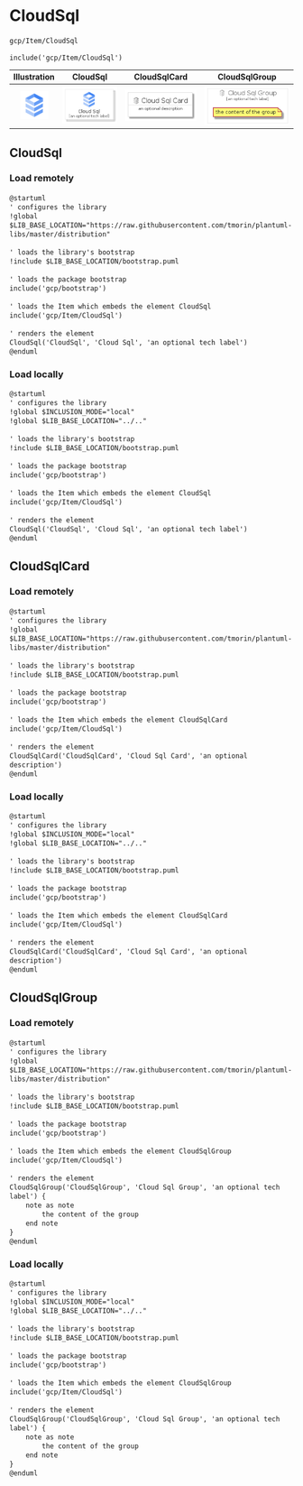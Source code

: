 # CloudSql


```text
gcp/Item/CloudSql
```

```text
include('gcp/Item/CloudSql')
```



| Illustration | CloudSql | CloudSqlCard | CloudSqlGroup |
| :---: | :---: | :---: | :---: |
| ![illustration for Illustration](../../gcp/Item/CloudSql.png) | ![illustration for CloudSql](../../gcp/Item/CloudSql.Local.png) | ![illustration for CloudSqlCard](../../gcp/Item/CloudSqlCard.Local.png) | ![illustration for CloudSqlGroup](../../gcp/Item/CloudSqlGroup.Local.png) |




## CloudSql

### Load remotely
```plantuml
@startuml
' configures the library
!global $LIB_BASE_LOCATION="https://raw.githubusercontent.com/tmorin/plantuml-libs/master/distribution"

' loads the library's bootstrap
!include $LIB_BASE_LOCATION/bootstrap.puml

' loads the package bootstrap
include('gcp/bootstrap')

' loads the Item which embeds the element CloudSql
include('gcp/Item/CloudSql')

' renders the element
CloudSql('CloudSql', 'Cloud Sql', 'an optional tech label')
@enduml
```

### Load locally
```plantuml
@startuml
' configures the library
!global $INCLUSION_MODE="local"
!global $LIB_BASE_LOCATION="../.."

' loads the library's bootstrap
!include $LIB_BASE_LOCATION/bootstrap.puml

' loads the package bootstrap
include('gcp/bootstrap')

' loads the Item which embeds the element CloudSql
include('gcp/Item/CloudSql')

' renders the element
CloudSql('CloudSql', 'Cloud Sql', 'an optional tech label')
@enduml
```

## CloudSqlCard

### Load remotely
```plantuml
@startuml
' configures the library
!global $LIB_BASE_LOCATION="https://raw.githubusercontent.com/tmorin/plantuml-libs/master/distribution"

' loads the library's bootstrap
!include $LIB_BASE_LOCATION/bootstrap.puml

' loads the package bootstrap
include('gcp/bootstrap')

' loads the Item which embeds the element CloudSqlCard
include('gcp/Item/CloudSql')

' renders the element
CloudSqlCard('CloudSqlCard', 'Cloud Sql Card', 'an optional description')
@enduml
```

### Load locally
```plantuml
@startuml
' configures the library
!global $INCLUSION_MODE="local"
!global $LIB_BASE_LOCATION="../.."

' loads the library's bootstrap
!include $LIB_BASE_LOCATION/bootstrap.puml

' loads the package bootstrap
include('gcp/bootstrap')

' loads the Item which embeds the element CloudSqlCard
include('gcp/Item/CloudSql')

' renders the element
CloudSqlCard('CloudSqlCard', 'Cloud Sql Card', 'an optional description')
@enduml
```

## CloudSqlGroup

### Load remotely
```plantuml
@startuml
' configures the library
!global $LIB_BASE_LOCATION="https://raw.githubusercontent.com/tmorin/plantuml-libs/master/distribution"

' loads the library's bootstrap
!include $LIB_BASE_LOCATION/bootstrap.puml

' loads the package bootstrap
include('gcp/bootstrap')

' loads the Item which embeds the element CloudSqlGroup
include('gcp/Item/CloudSql')

' renders the element
CloudSqlGroup('CloudSqlGroup', 'Cloud Sql Group', 'an optional tech label') {
    note as note
        the content of the group
    end note
}
@enduml
```

### Load locally
```plantuml
@startuml
' configures the library
!global $INCLUSION_MODE="local"
!global $LIB_BASE_LOCATION="../.."

' loads the library's bootstrap
!include $LIB_BASE_LOCATION/bootstrap.puml

' loads the package bootstrap
include('gcp/bootstrap')

' loads the Item which embeds the element CloudSqlGroup
include('gcp/Item/CloudSql')

' renders the element
CloudSqlGroup('CloudSqlGroup', 'Cloud Sql Group', 'an optional tech label') {
    note as note
        the content of the group
    end note
}
@enduml
```


